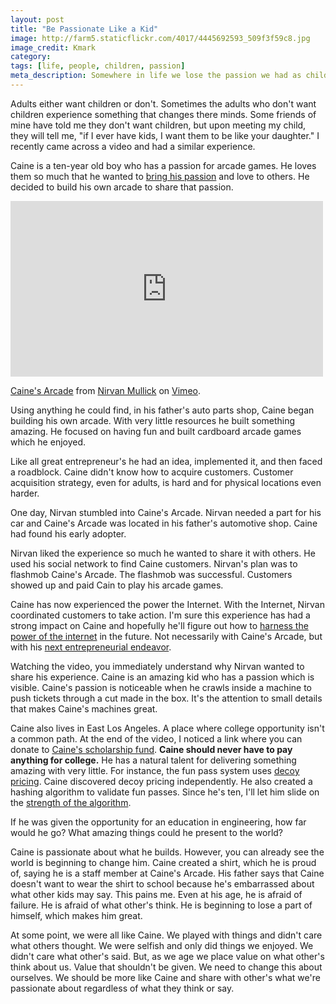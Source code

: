 ```yaml
---
layout: post
title: "Be Passionate Like a Kid"
image: http://farm5.staticflickr.com/4017/4445692593_509f3f59c8.jpg
image_credit: Kmark
category: 
tags: [life, people, children, passion]
meta_description: Somewhere in life we lose the passion we had as children. With Caine's Arcade you can see how you used to see the world.
---
```


Adults either want children or don't. Sometimes the adults who don't want children experience something that changes there minds. Some friends of mine have told me they don't want children, but upon meeting my child, they will tell me, "if I ever have kids, I want them to be like your daughter." I recently came across a video and had a similar experience. 

Caine is a ten-year old boy who has a passion for arcade games. He loves them so much that he wanted to [bring his passion][4] and love to others. He decided to build his own arcade to share that passion.

<iframe src="http://player.vimeo.com/video/40000072" width="500" height="281" frameborder="0" webkitAllowFullScreen mozallowfullscreen allowFullScreen></iframe> <p><a href="http://vimeo.com/40000072">Caine's Arcade</a> from <a href="http://vimeo.com/nirvan">Nirvan Mullick</a> on <a href="http://vimeo.com">Vimeo</a>.</p>

Using anything he could find, in his father's auto parts shop, Caine began building his own arcade. With very little resources he built something amazing. He focused on having fun and built cardboard arcade games which he enjoyed.

Like all great entrepreneur's he had an idea, implemented it, and then faced a roadblock. Caine didn't know how to acquire customers. Customer acquisition strategy, even for adults, is hard and for physical locations even harder. 

One day, Nirvan stumbled into Caine's Arcade. Nirvan needed a part for his car and Caine's Arcade was located in his father's automotive shop. Caine had found his early adopter. 

Nirvan liked the experience so much he wanted to share it with others. He used his social network to find Caine customers. Nirvan's plan was to flashmob Caine's Arcade. The flashmob was successful. Customers showed up and paid Cain to play his arcade games.

Caine has now experienced the power the Internet. With the Internet, Nirvan coordinated customers to take action. I'm sure this experience has had a strong impact on Caine and hopefully he'll figure out how to [harness the power of the internet][6] in the future. Not necessarily with Caine's Arcade, but with his [next entrepreneurial endeavor][3].

Watching the video, you immediately understand why Nirvan wanted to share his experience. Caine is an amazing kid who has a passion which is visible. Caine's passion is noticeable when he crawls inside a machine to push tickets through a cut made in the box. It's the attention to small details that makes Caine's machines great.

Caine also lives in East Los Angeles. A place where college opportunity isn't a common path. At the end of the video, I noticed a link where you can donate to [Caine's scholarship fund][5]. __Caine should never have to pay anything for college.__ He has a natural talent for delivering something amazing with very little. For instance, the fun pass system uses [decoy pricing][1]. Caine discovered decoy pricing independently. He also created a hashing algorithm to validate fun passes. Since he's ten, I'll let him slide on the [strength of the algorithm][2].

If he was given the opportunity for an education in engineering, how far would he go? What amazing things could he present to the world?

Caine is passionate about what he builds. However, you can already see the world is beginning to change him. Caine created a shirt, which he is proud of, saying he is a staff member at Caine's Arcade. His father says that Caine doesn't want to wear the shirt to school because he's embarrassed about what other kids may say. This pains me. Even at his age, he is afraid of failure. He is afraid of what other's think. He is beginning to lose a part of himself, which makes him great.

At some point, we were all like Caine. We played with things and didn't care what others thought. We were selfish and only did things we enjoyed. We didn't care what other's said. But, as we age we place value on what other's think about us. Value that shouldn't be given. We need to change this about ourselves. We should be more like Caine and share with other's what we're passionate about regardless of what they think or say.

[1]: /2012/11/how-to-create-decoy-pricing-options/
[2]: /2009/09/insecure-cryptographic-storage/
[3]: /2012/06/failure-is-an-opportunity/
[4]: /2012/09/believing-in-a-crazy-vision/
[5]: http://cainesarcade.com/
[6]: /2013/01/traditional-education-is-a-changin/